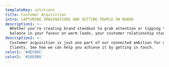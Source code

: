 ```yaml
---
templateKey: solutions
title: Customer Acquisition
intro: CAPTURING IMAGINATIONS AND GETTING PEOPLE ON BOARD
description1: >-
  Whether you’re creating brand standout to grab attention or tipping the
  balance in your favour on warm leads, your customer relationship starts here.
description2: >-
  Customer acquisition is just one part of our connected ambition for our
  Clients. See how we can help you achieve it by getting in touch.
color1: '#4EF6DC'
color2: '#26E9B6'
---
```



